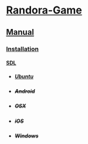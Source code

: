 # [Randora-Game](/README.md)

## [Manual](/manual/README.md)

### [Installation](/manual/installation/README.md)

#### [SDL](/manual/installation/sdl/README.md)

* ##### [Ubuntu](/manual/installation/sdl/ubuntu/README.md)

* ##### ~~Android~~

* ##### ~~OSX~~

* ##### ~~iOS~~

* ##### ~~Windows~~
